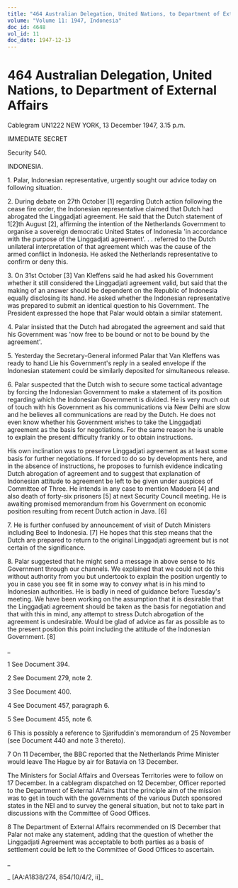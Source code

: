```yaml
---
title: "464 Australian Delegation, United Nations, to Department of External Affairs"
volume: "Volume 11: 1947, Indonesia"
doc_id: 4648
vol_id: 11
doc_date: 1947-12-13
---
```


# 464 Australian Delegation, United Nations, to Department of External Affairs

Cablegram UN1222 NEW YORK, 13 December 1947, 3.15 p.m.

IMMEDIATE SECRET

Security 540.

INDONESIA.

1\. Palar, Indonesian representative, urgently sought our advice today on following situation.

2\. During debate on 27th October [1] regarding Dutch action following the cease fire order, the Indonesian representative claimed that Dutch had abrogated the Linggadjati agreement. He said that the Dutch statement of 1[2]th August [2], affirming the intention of the Netherlands Government to organise a sovereign democratic United States of Indonesia 'in accordance with the purpose of the Linggadjati agreement'. . . referred to the Dutch unilateral interpretation of that agreement which was the cause of the armed conflict in Indonesia. He asked the Netherlands representative to confirm or deny this.

3\. On 31st October [3] Van Kleffens said he had asked his Government whether it still considered the Linggadjati agreement valid, but said that the making of an answer should be dependent on the Republic of Indonesia equally disclosing its hand. He asked whether the Indonesian representative was prepared to submit an identical question to his Government. The President expressed the hope that Palar would obtain a similar statement.

4\. Palar insisted that the Dutch had abrogated the agreement and said that his Government was 'now free to be bound or not to be bound by the agreement'.

5\. Yesterday the Secretary-General informed Palar that Van Kleffens was ready to hand Lie his Government's reply in a sealed envelope if the Indonesian statement could be similarly deposited for simultaneous release.

6\. Palar suspected that the Dutch wish to secure some tactical advantage by forcing the Indonesian Government to make a statement of its position regarding which the Indonesian Government is divided. He is very much out of touch with his Government as his communications via New Delhi are slow and he believes all communications are read by the Dutch. He does not even know whether his Government wishes to take the Linggadjati agreement as the basis for negotiations. For the same reason he is unable to explain the present difficulty frankly or to obtain instructions.

His own inclination was to preserve Linggadjati agreement as at least some basis for further negotiations. If forced to do so by developments here, and in the absence of instructions, he proposes to furnish evidence indicating Dutch abrogation of agreement and to suggest that explanation of Indonesian attitude to agreement be left to be given under auspices of Committee of Three. He intends in any case to mention Madoera [4] and also death of forty-six prisoners [5] at next Security Council meeting. He is awaiting promised memorandum from his Government on economic position resulting from recent Dutch action in Java. [6]

7\. He is further confused by announcement of visit of Dutch Ministers including Beel to Indonesia. [7] He hopes that this step means that the Dutch are prepared to return to the original Linggadjati agreement but is not certain of the significance.

8\. Palar suggested that he might send a message in above sense to his Government through our channels. We explained that we could not do this without authority from you but undertook to explain the position urgently to you in case you see fit in some way to convey what is in his mind to Indonesian authorities. He is badly in need of guidance before Tuesday's meeting. We have been working on the assumption that it is desirable that the Linggadjati agreement should be taken as the basis for negotiation and that with this in mind, any attempt to stress Dutch abrogation of the agreement is undesirable. Would be glad of advice as far as possible as to the present position this point including the attitude of the Indonesian Government. [8]

_

1 See Document 394.

2 See Document 279, note 2.

3 See Document 400.

4 See Document 457, paragraph 6.

5 See Document 455, note 6.

6 This is possibly a reference to Sjarifuddin's memorandum of 25 November (see Document 440 and note 3 thereto).

7 On 11 December, the BBC reported that the Netherlands Prime Minister would leave The Hague by air for Batavia on 13 December.

The Ministers for Social Affairs and Overseas Territories were to follow on 17 December. In a cablegram dispatched on 12 December, Officer reported to the Department of External Affairs that the principle aim of the mission was to get in touch with the governments of the various Dutch sponsored states in the NEI and to survey the general situation, but not to take part in discussions with the Committee of Good Offices.

8 The Department of External Affairs recommended on IS December that Palar not make any statement, adding that the question of whether the Linggadjati Agreement was acceptable to both parties as a basis of settlement could be left to the Committee of Good Offices to ascertain.

_

_ [AA:A1838/274, 854/10/4/2, ii]_

